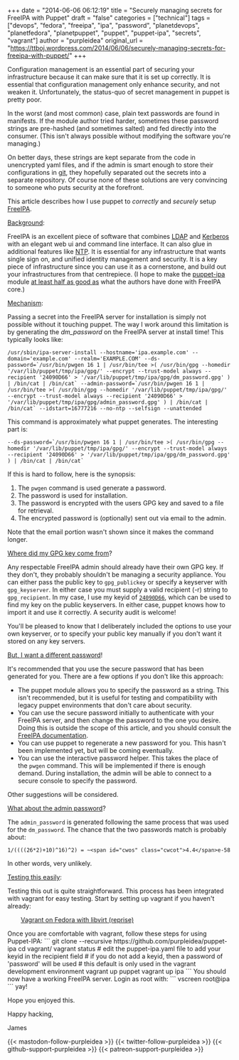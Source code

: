 +++
date = "2014-06-06 06:12:19"
title = "Securely managing secrets for FreeIPA with Puppet"
draft = "false"
categories = ["technical"]
tags = ["devops", "fedora", "freeipa", "ipa", "password", "planetdevops", "planetfedora", "planetpuppet", "puppet", "puppet-ipa", "secrets", "vagrant"]
author = "purpleidea"
original_url = "https://ttboj.wordpress.com/2014/06/06/securely-managing-secrets-for-freeipa-with-puppet/"
+++

Configuration management is an essential part of securing your infrastructure because it can make sure that it is set up correctly. It is essential that configuration management only enhance security, and not weaken it. Unfortunately, the status-quo of secret management in puppet is pretty poor.

In the worst (and most common) case, plain text passwords are found in manifests. If the module author tried harder, sometimes these password strings are pre-hashed (and sometimes salted) and fed directly into the consumer. (This isn't always possible without modifying the software you're managing.)

On better days, these strings are kept separate from the code in unencrypted yaml files, and if the admin is smart enough to store their configurations in <a href="https://en.wikipedia.org/wiki/Git_%28software%29">git</a>, they hopefully separated out the secrets into a separate repository. Of course none of these solutions are very convincing to someone who puts security at the forefront.

This article describes how I use puppet to <em>correctly</em> and <em>securely</em> setup <a href="http://www.freeipa.org/">FreeIPA</a>.

<span style="text-decoration:underline;">Background</span>:

FreeIPA is an excellent piece of software that combines <a href="http://directory.fedoraproject.org/">LDAP</a> and <a href="http://web.mit.edu/kerberos/">Kerberos</a> with an elegant web ui and command line interface. It can also glue in additional features like <a href="https://en.wikipedia.org/wiki/Network_Time_Protocol">NTP</a>. It is essential for any infrastructure that wants single sign on, and unified identity management and security. It is a key piece of infrastructure since you can use it as a cornerstone, and build out your infrastructures from that centrepiece. (I hope to make the <a href="https://github.com/purpleidea/puppet-ipa">puppet-ipa</a> module <a href="http://jordancards.com/blog/why-did-michael-jordan-choose-the-number-23/">at least half as good as</a> what the authors have done with FreeIPA core.)

<span style="text-decoration:underline;">Mechanism</span>:

Passing a secret into the FreeIPA server for installation is simply not possible without it touching puppet. The way I work around this limitation is by generating the <em>dm_password</em> on the FreeIPA server at install time! This typically looks like:
```
/usr/sbin/ipa-server-install --hostname='ipa.example.com' --domain='example.com' --realm='EXAMPLE.COM' --ds-password=`/usr/bin/pwgen 16 1 | /usr/bin/tee >( /usr/bin/gpg --homedir '/var/lib/puppet/tmp/ipa/gpg/' --encrypt --trust-model always --recipient '24090D66' > '/var/lib/puppet/tmp/ipa/gpg/dm_password.gpg' ) | /bin/cat | /bin/cat` --admin-password=`/usr/bin/pwgen 16 1 | /usr/bin/tee >( /usr/bin/gpg --homedir '/var/lib/puppet/tmp/ipa/gpg/' --encrypt --trust-model always --recipient '24090D66' > '/var/lib/puppet/tmp/ipa/gpg/admin_password.gpg' ) | /bin/cat | /bin/cat` --idstart=16777216 --no-ntp --selfsign --unattended
```
This command is approximately what puppet generates. The interesting part is:
```
--ds-password=`/usr/bin/pwgen 16 1 | /usr/bin/tee >( /usr/bin/gpg --homedir '/var/lib/puppet/tmp/ipa/gpg/' --encrypt --trust-model always --recipient '24090D66' > '/var/lib/puppet/tmp/ipa/gpg/dm_password.gpg' ) | /bin/cat | /bin/cat`
```
If this is hard to follow, here is the synopsis:
<ol>
	<li>The <code>pwgen</code> command is used generate a password.</li>
	<li>The password is used for installation.</li>
	<li>The password is encrypted with the users GPG key and saved to a file for retrieval.</li>
	<li>The encrypted password is (optionally) sent out via email to the admin.</li>
</ol>
Note that the email portion wasn't shown since it makes the command longer.

<span style="text-decoration:underline;">Where did my GPG key come from</span>?

Any respectable FreeIPA admin should already have their own GPG key. If they don't, they probably shouldn't be managing a security appliance. You can either pass the public key to <code>gpg_publickey</code> or specify a keyserver with <code>gpg_keyserver</code>. In either case you must supply a valid recipient (-r) string to <code>gpg_recipient</code>. In my case, I use my keyid of <a href="http://keys.gnupg.net/pks/lookup?op=get&search=0xA0E8F3C024090D66"><code>24090D66</code></a>, which can be used to find my key on the public keyservers. In either case, puppet knows how to import it and use it correctly. A security audit is welcome!

You'll be pleased to know that I deliberately included the options to use your own keyserver, or to specify your public key manually if you don't want it stored on any key servers.

<span style="text-decoration:underline;">But, I want a different password</span>!

It's recommended that you use the secure password that has been generated for you. There are a few options if you don't like this approach:
<ul>
	<li>The puppet module allows you to specify the password as a string. This isn't recommended, but it is useful for testing and compatibility with legacy puppet environments that don't care about security.</li>
	<li>You can use the secure password initially to authenticate with your FreeIPA server, and then change the password to the one you desire. Doing this is outside the scope of this article, and you should consult the <a href="http://www.freeipa.org/page/Documentation">FreeIPA documentation</a>.</li>
	<li>You can use puppet to regenerate a new password for you. This hasn't been implemented yet, but will be coming eventually.</li>
	<li>You can use the interactive password helper. This takes the place of the <code>pwgen</code> command. This will be implemented if there is enough demand. During installation, the admin will be able to connect to a secure console to specify the password.</li>
</ul>
Other suggestions will be considered.

<span style="text-decoration:underline;">What about the admin password</span>?

The <code>admin_password</code> is generated following the same process that was used for the <code>dm_password</code>. The chance that the two passwords match is probably about:
```
1/((((26*2)+10)^16)^2) = ~<span id="cwos" class="cwcot">4.4</span>e-58
```
In other words, very unlikely.

<span style="text-decoration:underline;">Testing this easily</span>:

Testing this out is quite straightforward. This process has been integrated with vagrant for easy testing. Start by setting up vagrant if you haven't already:
<p style="padding-left:30px;"><a href="/blog/2014/05/13/vagrant-on-fedora-with-libvirt-reprise/">Vagrant on Fedora with libvirt (reprise)</a></p>
Once you are comfortable with vagrant, follow these steps for using Puppet-IPA:
```
git clone --recursive https://github.com/purpleidea/puppet-ipa
cd vagrant/
vagrant status
# edit the puppet-ipa.yaml file to add your keyid in the recipient field
# if you do not add a keyid, then a password of 'password' will be used
# this default is only used in the vagrant development environment
vagrant up puppet
vagrant up ipa
```
You should now have a working FreeIPA server. Login as root with:
```
vscreen root@ipa
```
yay!

Hope you enjoyed this.

Happy hacking,

James

{{< mastodon-follow-purpleidea >}}
{{< twitter-follow-purpleidea >}}
{{< github-support-purpleidea >}}
{{< patreon-support-purpleidea >}}
